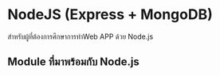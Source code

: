 # NodeJS (Express + MongoDB)
สำหรับผู้ที่ต้องการศึกษาการทำWeb APP ด้วย Node.js
## Module ที่มาพร้อมกับ Node.js <a href="/3-ModuleNodeJS/3-Note.md"></a>